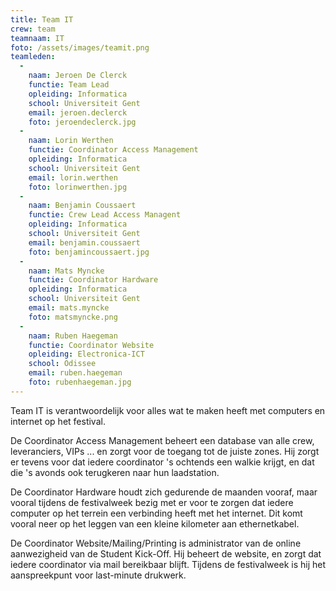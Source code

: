 ```yaml
---
title: Team IT
crew: team
teamnaam: IT
foto: /assets/images/teamit.png
teamleden:
  -
    naam: Jeroen De Clerck
    functie: Team Lead
    opleiding: Informatica
    school: Universiteit Gent
    email: jeroen.declerck
    foto: jeroendeclerck.jpg
  -
    naam: Lorin Werthen
    functie: Coordinator Access Management
    opleiding: Informatica
    school: Universiteit Gent
    email: lorin.werthen
    foto: lorinwerthen.jpg
  -
    naam: Benjamin Coussaert
    functie: Crew Lead Access Managent
    opleiding: Informatica
    school: Universiteit Gent
    email: benjamin.coussaert
    foto: benjamincoussaert.jpg
  -
    naam: Mats Myncke
    functie: Coordinator Hardware
    opleiding: Informatica
    school: Universiteit Gent
    email: mats.myncke
    foto: matsmyncke.png
  -
    naam: Ruben Haegeman
    functie: Coordinator Website
    opleiding: Electronica-ICT
    school: Odissee
    email: ruben.haegeman
    foto: rubenhaegeman.jpg
---
```


Team IT is verantwoordelijk voor alles wat te maken heeft met computers en internet op het festival.

De Coordinator Access Management beheert een database van alle crew, leveranciers, VIPs ... en zorgt voor de toegang tot de juiste zones. Hij zorgt er tevens voor dat iedere coordinator 's ochtends een walkie krijgt, en dat die 's avonds ook terugkeren naar hun laadstation.

De Coordinator Hardware houdt zich gedurende de maanden vooraf, maar vooral tijdens de festivalweek bezig met er voor te zorgen dat iedere computer op het terrein een verbinding heeft met het internet. Dit komt vooral neer op het leggen van een kleine kilometer aan ethernetkabel.

De Coordinator Website/Mailing/Printing is administrator van de online aanwezigheid van de Student Kick-Off. Hij beheert de website, en zorgt dat iedere coordinator via mail bereikbaar blijft. Tijdens de festivalweek is hij het aanspreekpunt voor last-minute drukwerk.
